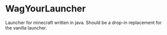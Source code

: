 # WagYourLauncher

Launcher for minecraft written in java. Should be a drop-in replacement for the vanilla launcher.